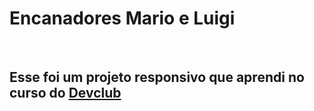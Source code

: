 <h1>Encanadores Mario e  Luigi</h1>
<br>

<h2>Esse foi um projeto responsivo que aprendi no curso do <a href="https://rodolfomori.com.br/devclub">Devclub</a></h2>
